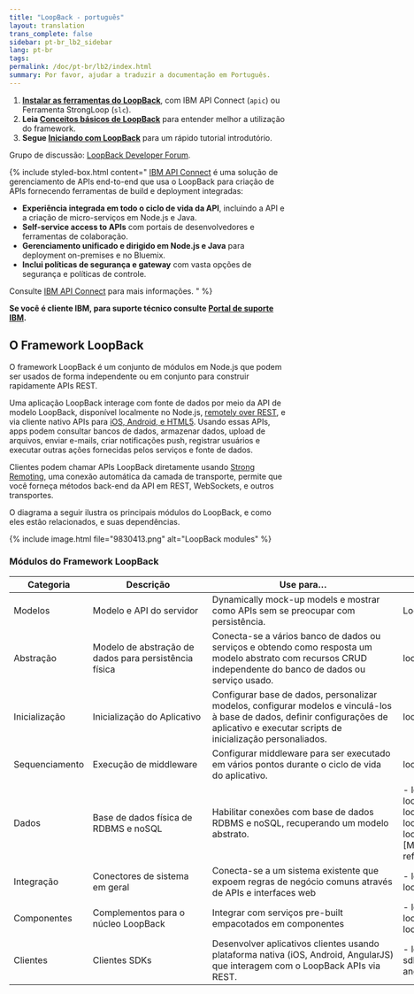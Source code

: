 ```yaml
---
title: "LoopBack - português"
layout: translation
trans_complete: false
sidebar: pt-br_lb2_sidebar
lang: pt-br
tags:
permalink: /doc/pt-br/lb2/index.html
summary: Por favor, ajudar a traduzir a documentação em Português.
---
```

1. **[Instalar as ferramentas do LoopBack](Installation)**, com IBM API Connect (`apic`) ou Ferramenta StrongLoop (`slc`).
1. **Leia [Conceitos básicos de LoopBack](LoopBack-core-concepts.html)** para entender melhor a utilização do framework.
1. **Segue [Iniciando com LoopBack](Getting-started-with-LoopBack.html)** para um rápido tutorial introdutório.

Grupo de discussão: [LoopBack Developer Forum](https://groups.google.com/forum/#!forum/loopbackjs).

{% include styled-box.html
content="
[IBM API Connect](https://developer.ibm.com/apiconnect/) é uma solução de gerenciamento de APIs end-to-end que usa o LoopBack para criação de APIs fornecendo ferramentas de build e deployment integradas:

- **Experiência integrada em todo o ciclo de vida da API**, incluindo a API e a criação de micro-serviços em Node.js e Java.
- **Self-service access to APIs** com portais de desenvolvedores e ferramentas de colaboração.
- **Gerenciamento unificado e dirigido em Node.js e Java** para deployment on-premises e no Bluemix.
- **Inclui políticas de segurança e gateway** com vasta opções de segurança e políticas de controle.

Consulte [IBM API Connect](https://developer.ibm.com/apiconnect/) para mais informações.
" %}

**Se você é cliente IBM, para suporte técnico consulte [Portal de suporte IBM](http://www-01.ibm.com/support/docview.wss?uid=swg21593214).**

## O Framework LoopBack

O framework LoopBack é um conjunto de módulos em Node.js que podem ser usados de forma independente ou em conjunto para construir rapidamente APIs REST.

Uma aplicação LoopBack interage com fonte de dados por meio da API de modelo LoopBack, disponível localmente no Node.js, [remotely over REST](Built-in-models-REST-API), e via cliente nativo APIs para [iOS, Android, e HTML5](Client-SDKs). Usando essas APIs, apps podem consultar bancos de dados, armazenar dados, upload de arquivos, enviar e-mails, criar notificações push, registrar usuários e executar outras ações fornecidas pelos serviços e fonte de dados.

Clientes podem chamar APIs LoopBack diretamente usando [Strong Remoting](Strong-Remoting.html), uma conexão automática da camada de transporte, permite que você forneça métodos back-end da API em REST, WebSockets, e outros transportes.

O diagrama a seguir ilustra os principais módulos do LoopBack, e como eles estão relacionados, e suas dependências.

{% include image.html file="9830413.png" alt="LoopBack modules" %}

### Módulos do Framework LoopBack

<table style="width: 1000px;">
  <thead>
    <tr>
      <th style="width: 80px;">Categoria</th>
      <th style="width:200px;">Descrição</th>
      <th>Use para…</th>
      <th style="width: 280px;">Módulos</th>
    </tr>
  </thead>
  <tbody>
    <tr>
      <td>Modelos</td>
      <td>Modelo e API do servidor</td>
      <td>Dynamically mock-up models e mostrar como APIs sem se preocupar com persistência.</td>
      <td>Loopback</td>
    </tr>
    <tr>
      <td>Abstração</td>
      <td>Modelo de abstração de dados para persistência física</td>
      <td>Conecta-se a vários banco de dados ou serviços e obtendo como resposta um modelo abstrato com recursos CRUD independente do banco de dados ou serviço usado.</td>
      <td>loopback-datasource-juggler</td>
    </tr>
    <tr>
      <td>Inicialização</td>
      <td>Inicialização do Aplicativo</td>
      <td>Configurar base de dados, personalizar modelos, configurar modelos e vinculá-los à base de dados, definir configurações de aplicativo e executar scripts de inicialização personaliados.</td>
      <td>loopback-boot</td>
    </tr>
    <tr>
      <td>Sequenciamento</td>
      <td>Execução de middleware</td>
      <td>Configurar middleware para ser executado em vários pontos durante o ciclo de vida do aplicativo.</td>
      <td>loopback-phase</td>
    </tr>
    <tr>
      <td>Dados</td>
      <td>Base de dados física de RDBMS e noSQL</td>
      <td>Habilitar conexões com base de dados RDBMS e noSQL, recuperando um modelo abstrato.</td>
      <td markdown="1">
- loopback-connector-mongodb
- loopback-connector-mysql
- loopback-connector-postgresql
- loopback-connector-msssql
- loopback-connector-oracle
- [Muitos outros...](Connectors-reference.html)
</td>
    </tr>
    <tr>
      <td>Integração</td>
      <td>Conectores de sistema em geral</td>
      <td>Conecta-se a um sistema existente que expoem regras de negócio comuns através de APIs e interfaces web</td>
      <td markdown="1">
- loopback-connector-rest
- loopback-connector-soap
</td>
    </tr>
    <tr>
      <td>Componentes</td>
      <td>Complementos para o núcleo LoopBack</td>
      <td>Integrar com serviços pre-built empacotados em componentes</td>
      <td markdown="1">
- loopback-component-push
- loopback-component-storage
- loopback-component-passport
</td>
    </tr>
    <tr>
      <td>Clientes</td>
      <td>Clientes SDKs</td>
      <td>Desenvolver aplicativos clientes usando plataforma nativa (iOS, Android, AngularJS) que interagem com o LoopBack APIs via REST.</td>
<td markdown="1">
- loopback-sdk-ios
- loopback-sdk-android
- loopback-sdk-angular
</td>
    </tr>
  </tbody>
</table>
